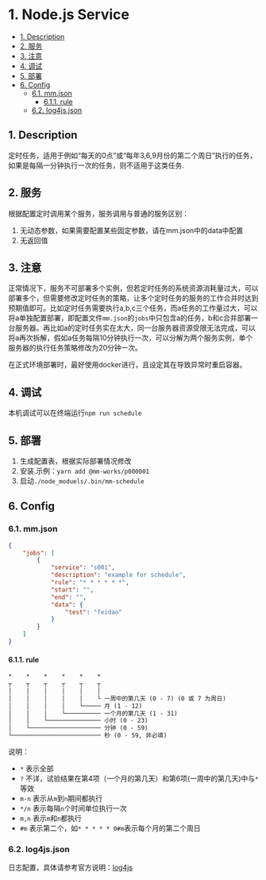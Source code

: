 # 1. Node.js Service

<!-- TOC -->

- [1. Description](#1-description)
- [2. 服务](#2-服务)
- [3. 注意](#3-注意)
- [4. 调试](#4-调试)
- [5. 部署](#5-部署)
- [6. Config](#6-config)
	- [6.1. mm.json](#61-mmjson)
		- [6.1.1. rule](#611-rule)
	- [6.2. log4js.json](#62-log4jsjson)

<!-- /TOC -->

## 1. Description

定时任务，适用于例如“每天的0点”或“每年3,6,9月份的第二个周日”执行的任务，如果是每隔一分钟执行一次的任务，则不适用于这类任务.

## 2. 服务

根据配置定时调用某个服务，服务调用与普通的服务区别：

1. 无动态参数，如果需要配置某些固定参数，请在mm.json中的data中配置
1. 无返回值

## 3. 注意

正常情况下，服务不可部署多个实例，但若定时任务的系统资源消耗量过大，可以部署多个，但需要修改定时任务的策略，让多个定时任务的服务的工作合并时达到预期值即可。比如定时任务需要执行a,b,c三个任务，而a任务的工作量过大，可以将a单独配置部署，即配置文件`mm.json`的`jobs`中只包含a的任务，b和c合并部署一台服务器。再比如a的定时任务实在太大，同一台服务器资源受限无法完成，可以将a再次拆解，假如a任务每隔10分钟执行一次，可以分解为两个服务实例，单个服务器的执行任务策略修改为20分钟一次。

在正式环境部署时，最好使用docker进行，且设定其在导致异常时重启容器。

## 4. 调试

本机调试可以在终端运行`npm run schedule`

## 5. 部署

1. 生成配置表，根据实际部署情况修改
1. 安装.示例：`yarn add @mm-works/p000001`
1. 启动`./node_moduels/.bin/mm-schedule`

## 6. Config

### 6.1. mm.json

``` json
{
	"jobs": [
		{
			"service": "s001",
			"description": "example for schedule",
			"rule": "* * * * * *",
			"start": "",
			"end": "",
			"data": {
				"test": "feidao"
			}
		}
	]
}
```

#### 6.1.1. rule

```txt
*    *    *    *    *    *
┬    ┬    ┬    ┬    ┬    ┬
│    │    │    │    │    │
│    │    │    │    │    └ 一周中的第几天 (0 - 7) (0 或 7 为周日)
│    │    │    │    └───── 月 (1 - 12)
│    │    │    └────────── 一个月的第几天 (1 - 31)
│    │    └─────────────── 小时 (0 - 23)
│    └──────────────────── 分钟 (0 - 59)
└───────────────────────── 秒 (0 - 59, 非必填)
```

说明：

- `*` 表示全部
- `?` 不详，试验结果在第4项（一个月的第几天）和第6项(一周中的第几天)中与`*`等效
- `m-n` 表示从`m`到`n`期间都执行
- `*/n` 表示每隔`n`个时间单位执行一次
- `m,n` 表示`m`和`n`都执行
- `#m` 表示第二个，如`* * * * * 0#m`表示每个月的第二个周日

### 6.2. log4js.json

日志配置，具体请参考官方说明：[log4js](https://github.com/nomiddlename/log4js-node)
